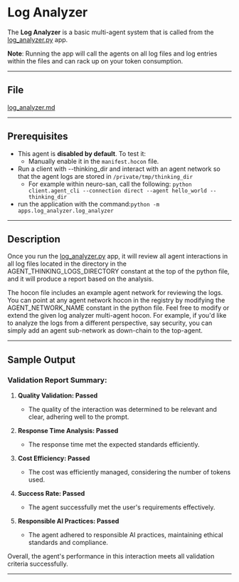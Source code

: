 # Log Analyzer

The **Log Analyzer** is a basic multi-agent system that is called from the [log_analyzer.py](../../apps/log_analyzer/log_analyzer.py) app. 

**Note**: Running the app will call the agents on all log files and log entries within the files and can rack up on your token consumption.

---

## File

[log_analyzer.md](log_analyzer.md)

---

## Prerequisites

- This agent is **disabled by default**. To test it:
  - Manually enable it in the `manifest.hocon` file.
- Run a client with --thinking_dir and interact with an agent network so that the agent logs are stored in `/private/tmp/thinking_dir`
  - For example within neuro-san, call the following: `python client.agent_cli --connection direct --agent hello_world --thinking_dir`
 - run the application with the command:`python -m apps.log_analyzer.log_analyzer`

---

## Description

Once you run the [log_analyzer.py](../../apps/log_analyzer/log_analyzer.py) app, it will review all agent interactions in all log files located in the directory in the AGENT_THINKING_LOGS_DIRECTORY constant at the top of the python file, and it will produce a report based on the analysis.

The hocon file includes an example agent network for reviewing the logs. You can point at any agent network hocon in the registry by modifying the AGENT_NETWORK_NAME constant in the python file. Feel free to modify or extend the given log analyzer multi-agent hocon. For example, if you'd like to analyze the logs from a different perspective, say security, you can simply add an agent sub-network as down-chain to the top-agent.  

---

## Sample Output

### Validation Report Summary:

1. **Quality Validation: Passed**
   - The quality of the interaction was determined to be relevant and clear, adhering well to the prompt.

2. **Response Time Analysis: Passed**
   - The response time met the expected standards efficiently.

3. **Cost Efficiency: Passed**
   - The cost was efficiently managed, considering the number of tokens used.

4. **Success Rate: Passed**
   - The agent successfully met the user's requirements effectively.

5. **Responsible AI Practices: Passed**
   - The agent adhered to responsible AI practices, maintaining ethical standards and compliance.

Overall, the agent's performance in this interaction meets all validation criteria successfully.

---

